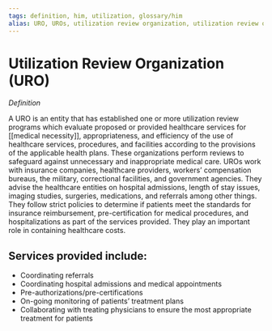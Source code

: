 ```yaml
---
tags: definition, him, utilization, glossary/him
alias: URO, UROs, utilization review organization, utilization review organizations
---
```

# Utilization Review Organization (URO)
*Definition*

A URO is an entity that has established one or more utilization review programs which evaluate proposed or provided healthcare services for [[medical necessity]], appropriateness, and efficiency of the use of healthcare services, procedures, and facilities according to the provisions of the applicable health plans. These organizations perform reviews to safeguard against unnecessary and inappropriate medical care. UROs work with insurance companies, healthcare providers, workers’ compensation bureaus, the military, correctional facilities, and government agencies. They advise the healthcare entities on hospital admissions, length of stay issues, imaging studies, surgeries, medications, and referrals among other things. They follow strict policies to determine if patients meet the standards for insurance reimbursement, pre-certification for medical procedures, and hospitalizations as part of the services provided. They play an important role in containing healthcare costs. 

## Services provided include:
- Coordinating referrals
- Coordinating hospital admissions and medical appointments
- Pre-authorizations/pre-certifications
- On-going monitoring of patients’ treatment plans
- Collaborating with treating physicians to ensure the most appropriate treatment for patients